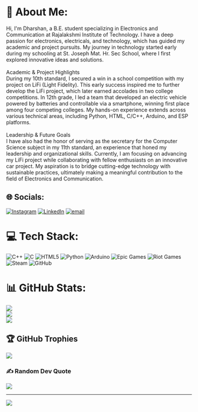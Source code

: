 # 💫 About Me:
Hi, I'm Dharshan, a B.E. student specializing in Electronics and Communication at Rajalakshmi Institute of Technology. I have a deep passion for electronics, electricals, and technology, which has guided my academic and project pursuits. My journey in technology started early during my schooling at St. Joseph Mat. Hr. Sec School, where I first explored innovative ideas and solutions.<br><br>Academic & Project Highlights<br>During my 10th standard, I secured a win in a school competition with my project on LiFi (Light Fidelity). This early success inspired me to further develop the LiFi project, which later earned accolades in two college competitions. In 12th grade, I led a team that developed an electric vehicle powered by batteries and controllable via a smartphone, winning first place among four competing colleges. My hands-on experience extends across various technical areas, including Python, HTML, C/C++, Arduino, and ESP platforms.<br><br>Leadership & Future Goals<br>I have also had the honor of serving as the secretary for the Computer Science subject in my 11th standard, an experience that honed my leadership and organizational skills. Currently, I am focusing on advancing my LiFi project while collaborating with fellow enthusiasts on an innovative car project. My aspiration is to bridge cutting-edge technology with sustainable practices, ultimately making a meaningful contribution to the field of Electronics and Communication.


## 🌐 Socials:
[![Instagram](https://img.shields.io/badge/Instagram-%23E4405F.svg?logo=Instagram&logoColor=white)](https://instagram.com/dharshu.o2) [![LinkedIn](https://img.shields.io/badge/LinkedIn-%230077B5.svg?logo=linkedin&logoColor=white)](https://linkedin.com/in/dharshan) [![email](https://img.shields.io/badge/Email-D14836?logo=gmail&logoColor=white)](mailto:dharshu2505.v@gmail.com) 

# 💻 Tech Stack:
![C++](https://img.shields.io/badge/c++-%2300599C.svg?style=plastic&logo=c%2B%2B&logoColor=white) ![C](https://img.shields.io/badge/c-%2300599C.svg?style=plastic&logo=c&logoColor=white) ![HTML5](https://img.shields.io/badge/html5-%23E34F26.svg?style=plastic&logo=html5&logoColor=white) ![Python](https://img.shields.io/badge/python-3670A0?style=plastic&logo=python&logoColor=ffdd54) ![Arduino](https://img.shields.io/badge/-Arduino-00979D?style=plastic&logo=Arduino&logoColor=white) ![Epic Games](https://img.shields.io/badge/epicgames-%23313131.svg?style=plastic&logo=epicgames&logoColor=white) ![Riot Games](https://img.shields.io/badge/riotgames-D32936.svg?style=plastic&logo=riotgames&logoColor=white) ![Steam](https://img.shields.io/badge/steam-%23000000.svg?style=plastic&logo=steam&logoColor=white) ![GitHub](https://img.shields.io/badge/github-%23121011.svg?style=plastic&logo=github&logoColor=white)
# 📊 GitHub Stats:
![](https://github-readme-stats.vercel.app/api?username=Dharshu-o2&theme=blueberry&hide_border=false&include_all_commits=true&count_private=false)<br/>
![](https://github-readme-streak-stats.herokuapp.com/?user=Dharshu-o2&theme=blueberry&hide_border=false)<br/>
![](https://github-readme-stats.vercel.app/api/top-langs/?username=Dharshu-o2&theme=blueberry&hide_border=false&include_all_commits=true&count_private=false&layout=compact)

## 🏆 GitHub Trophies
![](https://github-profile-trophy.vercel.app/?username=Dharshu-o2&theme=transparent&no-frame=false&no-bg=true&margin-w=4)

### ✍️ Random Dev Quote
![](https://quotes-github-readme.vercel.app/api?type=horizontal&theme=merko)

---
[![](https://visitcount.itsvg.in/api?id=Dharshu-o2&icon=4&color=2)](https://visitcount.itsvg.in)

<!-- Proudly created with GPRM ( https://gprm.itsvg.in ) -->
